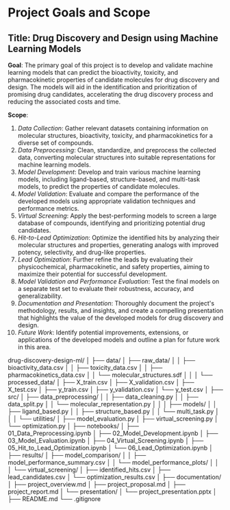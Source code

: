 # Project Goals and Scope

## Title: Drug Discovery and Design using Machine Learning Models

**Goal**: The primary goal of this project is to develop and validate machine learning models that can predict the bioactivity, toxicity, and pharmacokinetic properties of candidate molecules for drug discovery and design. The models will aid in the identification and prioritization of promising drug candidates, accelerating the drug discovery process and reducing the associated costs and time.

**Scope**:

1. *Data Collection*: Gather relevant datasets containing information on molecular structures, bioactivity, toxicity, and pharmacokinetics for a diverse set of compounds.
2. *Data Preprocessing*: Clean, standardize, and preprocess the collected data, converting molecular structures into suitable representations for machine learning models.
3. *Model Development*: Develop and train various machine learning models, including ligand-based, structure-based, and multi-task models, to predict the properties of candidate molecules.
4. *Model Validation*: Evaluate and compare the performance of the developed models using appropriate validation techniques and performance metrics.
5. *Virtual Screening*: Apply the best-performing models to screen a large database of compounds, identifying and prioritizing potential drug candidates.
6. *Hit-to-Lead Optimization*: Optimize the identified hits by analyzing their molecular structures and properties, generating analogs with improved potency, selectivity, and drug-like properties.
7. *Lead Optimization*: Further refine the leads by evaluating their physicochemical, pharmacokinetic, and safety properties, aiming to maximize their potential for successful development.
8. *Model Validation and Performance Evaluation*: Test the final models on a separate test set to evaluate their robustness, accuracy, and generalizability.
9. *Documentation and Presentation*: Thoroughly document the project's methodology, results, and insights, and create a compelling presentation that highlights the value of the developed models for drug discovery and design.
10. *Future Work*: Identify potential improvements, extensions, or applications of the developed models and outline a plan for future work in this area.


drug-discovery-design-ml/
│
├── data/
│   ├── raw_data/
│   │   ├── bioactivity_data.csv
│   │   ├── toxicity_data.csv
│   │   ├── pharmacokinetics_data.csv
│   │   └── molecular_structures.sdf
│   │
│   └── processed_data/
│       ├── X_train.csv
│       ├── X_validation.csv
│       ├── X_test.csv
│       ├── y_train.csv
│       ├── y_validation.csv
│       └── y_test.csv
│
├── src/
│   ├── data_preprocessing/
│   │   ├── data_cleaning.py
│   │   ├── data_split.py
│   │   └── molecular_representation.py
│   │
│   ├── models/
│   │   ├── ligand_based.py
│   │   ├── structure_based.py
│   │   └── multi_task.py
│   │
│   └── utilities/
│       ├── model_evaluation.py
│       ├── virtual_screening.py
│       └── optimization.py
│
├── notebooks/
│   ├── 01_Data_Preprocessing.ipynb
│   ├── 02_Model_Development.ipynb
│   ├── 03_Model_Evaluation.ipynb
│   ├── 04_Virtual_Screening.ipynb
│   ├── 05_Hit_to_Lead_Optimization.ipynb
│   └── 06_Lead_Optimization.ipynb
│
├── results/
│   ├── model_comparison/
│   │   ├── model_performance_summary.csv
│   │   └── model_performance_plots/
│   │
│   └── virtual_screening/
│       ├── identified_hits.csv
│       ├── lead_candidates.csv
│       └── optimization_results.csv
│
├── documentation/
│   ├── project_overview.md
│   ├── project_proposal.md
│   ├── project_report.md
│   └── presentation/
│       └── project_presentation.pptx
│
├── README.md
└── .gitignore